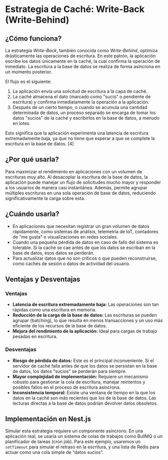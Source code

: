 # Estrategia de Caché: Write-Back (Write-Behind)

## ¿Cómo funciona?

La estrategia *Write-Back*, también conocida como *Write-Behind*, optimiza drásticamente las operaciones de escritura. En este patrón, la aplicación escribe los datos únicamente en la caché, la cual confirma la operación de inmediato. La escritura a la base de datos se realiza de forma asíncrona en un momento posterior.

El flujo es el siguiente:

1.  La aplicación envía una solicitud de escritura a la capa de caché.
2.  La caché almacena el dato (marcado como "sucio" o pendiente de escritura) y confirma inmediatamente la operación a la aplicación.
3.  Después de un cierto tiempo, o cuando se acumula una cantidad determinada de datos, un proceso separado se encarga de tomar los datos "sucios" de la caché y escribirlos en la base de datos, a menudo en lotes.

Esto significa que la aplicación experimenta una latencia de escritura extremadamente baja, ya que no tiene que esperar a que se complete la escritura en la base de datos. [4]

## ¿Por qué usarla?

Para maximizar el rendimiento en aplicaciones con un volumen de escrituras muy alto. Al desacoplar la escritura de la base de datos, la aplicación puede manejar un flujo de solicitudes mucho mayor y responder a los usuarios de manera casi instantánea. Además, permite agrupar múltiples escrituras en una sola operación de base de datos, reduciendo significativamente la carga sobre esta.

## ¿Cuándo usarla?

*   En aplicaciones que necesitan registrar un gran volumen de datos rápidamente, como sistemas de análisis, telemetría de IoT, contadores de "me gusta" o visualizaciones en redes sociales.
*   Cuando una pequeña pérdida de datos en caso de fallo del sistema es tolerable. Si la caché se cae antes de que los datos se escriban en la base de datos, esos datos se perderán.
*   Para actualizar datos que no son críticos o que pueden reconstruirse, como cachés de sesión o datos de actividad del usuario.

## Ventajas y Desventajas

### Ventajas

*   **Latencia de escritura extremadamente baja:** Las operaciones son tan rápidas como una escritura en memoria.
*   **Reducción de la carga de la base de datos:** Las escrituras se pueden agrupar (batching), lo que resulta en menos transacciones y un uso más eficiente de los recursos de la base de datos.
*   **Mejora del rendimiento de la aplicación:** Ideal para cargas de trabajo pesadas en escritura.

### Desventajas

*   **Riesgo de pérdida de datos:** Este es el principal inconveniente. Si el servidor de caché falla antes de que los datos se persistan en la base de datos, los datos "sucios" se perderán para siempre.
*   **Mayor complejidad de implementación:** Requiere un mecanismo robusto para gestionar la cola de escritura, manejar reintentos y posibles fallos en el proceso de escritura asíncrona.
*   **Inconsistencia temporal:** Existe una ventana de tiempo en la que los datos en la caché son más recientes que los de la base de datos. Las lecturas directas a la base de datos podrían devolver datos obsoletos.

## Implementación en Nest.js

Simular esta estrategia requiere un componente asíncrono. En una aplicación real, se usaría un sistema de colas de trabajos como BullMQ o un planificador de tareas (cron job). Para este ejemplo, usaremos un `setTimeout` para simular el retraso en la escritura, y una lista de Redis para actuar como una cola simple de "datos sucios".
